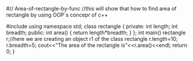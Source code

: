 #// Area-of-rectangle-by-func
//this will show that how to find area of rectangle by using OOP`s concepr of c++

#include<iostream>
using namespace std;
class rectangle
{
private:
int length;
int breadth;
public:
int area()
{
   return length*breadth;
}
};
int main()
rectangle r;//here we are creating an object r1 of the class rectangle 
r.length=10;
r.breadth=5;
cout<<"The area of the rectangle is"<<r.area()<<endl;
return 0;
}
